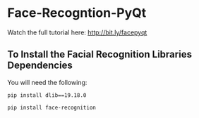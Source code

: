 # Face-Recogntion-PyQt

Watch the full tutorial here: http://bit.ly/facepyqt

## To Install the Facial Recognition Libraries Dependencies

You will need the following:

```pip install dlib==19.18.0```

```pip install face-recognition```
